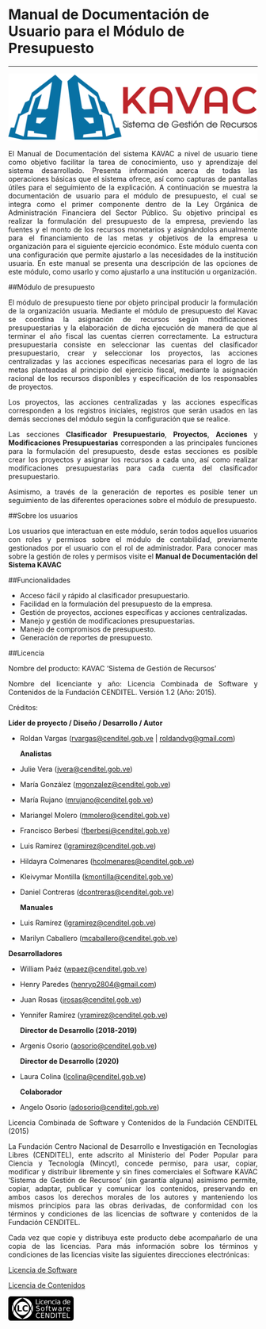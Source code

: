 # Manual de Documentación de Usuario para el Módulo de Presupuesto
******************************************************************
<div style="text-align: justify;">

![Screenshot](img/logokavac.png#imagen)

El Manual de Documentación del sistema KAVAC a nivel de usuario tiene como objetivo facilitar la tarea de conocimiento, uso y aprendizaje del sistema desarrollado. Presenta información acerca de todas las operaciones básicas que el sistema ofrece, así como capturas de pantallas útiles para el seguimiento de la explicación. A continuación se muestra la documentación de usuario para el módulo de presupuesto, el cual se integra como el primer componente dentro de la Ley Orgánica de Administración Financiera del Sector Público. Su objetivo principal es realizar la formulación del presupuesto de la empresa, previendo las fuentes y el monto de los recursos monetarios y asignándolos anualmente para el financiamiento de las metas y objetivos de la empresa u organización para el siguiente ejercicio económico.  Este módulo cuenta con una configuración que permite ajustarlo a las necesidades de la institución usuaria. En este manual se presenta una descripción de las opciones de este módulo, como usarlo y como ajustarlo a una institución u organización.


##Módulo de presupuesto

El módulo de presupuesto tiene por objeto principal producir la formulación de la organización usuaria. Mediante el módulo de presupuesto del Kavac se coordina la asignación de recursos según modificaciones presupuestarias y la elaboración de dicha ejecución de manera de que al terminar el año fiscal las cuentas cierren correctamente. La estructura presupuestaria consiste en seleccionar las cuentas del clasificador presupuestario, crear y seleccionar los proyectos, las acciones centralizadas y las acciones específicas necesarias para el logro de las metas planteadas al principio del ejercicio fiscal, mediante la asignación racional de los recursos disponibles y especificación de los responsables de proyectos.

Los proyectos, las acciones centralizadas y las acciones específicas corresponden a los registros iniciales, registros que serán usados en las demás secciones del módulo según la configuración que se realice.

Las secciones **Clasificador Presupuestario**, **Proyectos**, **Acciones** y **Modificaciones Presupuestarias** corresponden a las principales funciones para la formulación del presupuesto, desde estas secciones es posible crear los proyectos y asignar los recursos a cada uno, así como realizar modificaciones presupuestarias para cada cuenta del clasificador presupuestario. 

Asimismo, a través de la generación de reportes es posible tener un seguimiento de las diferentes operaciones sobre el módulo de presupuesto.

##Sobre los usuarios


Los usuarios que interactuan en este módulo, serán todos aquellos usuarios con roles y permisos sobre el módulo de contabilidad, previamente gestionados por el usuario con el rol de administrador. Para conocer mas sobre la gestión de roles y permisos visite el **Manual de Documentación del Sistema KAVAC**

##Funcionalidades

-  Acceso fácil y rápido al clasificador presupuestario.
-  Facilidad en la formulación del presupuesto de la empresa.
-  Gestión de proyectos, acciones específicas y acciones centralizadas.
-  Manejo y gestión de modificaciones presupuestarias.
-  Manejo de compromisos de presupuesto.
-  Generación de reportes de presupuesto.

##Licencia

Nombre del producto: KAVAC ‘Sistema de Gestión de Recursos’

   Nombre del licenciante y año: Licencia Combinada de Software y Contenidos de la Fundación CENDITEL. Versión 1.2 (Año: 2015).

   Créditos: 
   
   **Líder de proyecto / Diseño / Desarrollo / Autor**

- Roldan Vargas (rvargas@cenditel.gob.ve | roldandvg@gmail.com)

   **Analistas**

- Julie Vera (jvera@cenditel.gob.ve)
- María González (mgonzalez@cenditel.gob.ve)
- María Rujano (mrujano@cenditel.gob.ve)
- Mariangel Molero (mmolero@cenditel.gob.ve)
- Francisco Berbesí (fberbesi@cenditel.gob.ve)
- Luis Ramírez (lgramirez@cenditel.gob.ve)
- Hildayra Colmenares (hcolmenares@cenditel.gob.ve)
- Kleivymar Montilla (kmontilla@cenditel.gob.ve)
- Daniel Contreras (dcontreras@cenditel.gob.ve)

   **Manuales**

- Luis Ramírez (lgramirez@cenditel.gob.ve)
- Marilyn Caballero (mcaballero@cenditel.gob.ve)

 **Desarrolladores**

- William Paéz (wpaez@cenditel.gob.ve)
- Henry Paredes (henryp2804@gmail.com)
- Juan Rosas (jrosas@cenditel.gob.ve)
- Yennifer Ramírez (yramirez@cenditel.gob.ve)

   **Director de Desarrollo (2018-2019)**

- Argenis Osorio (aosorio@cenditel.gob.ve)
   
   **Director de Desarrollo (2020)**
   
- Laura Colina (lcolina@cenditel.gob.ve)

   **Colaborador**

- Angelo Osorio (adosorio@cenditel.gob.ve)


Licencia Combinada de Software y Contenidos de la Fundación CENDITEL (2015)  


La Fundación Centro Nacional de Desarrollo e Investigación en Tecnologías Libres (CENDITEL), ente adscrito al Ministerio del Poder Popular para  Ciencia y Tecnología (Mincyt), concede permiso, para usar, copiar, modificar y distribuir libremente y sin fines comerciales el Software KAVAC ‘Sistema de Gestión de Recursos’ (sin garantía alguna) asimismo permite, copiar, adaptar, publicar y comunicar los contenidos, preservando en ambos casos los derechos morales de los autores y manteniendo los mismos principios para las obras derivadas, de conformidad con los términos y condiciones de las licencias de software y contenidos de la Fundación CENDITEL.


Cada vez que copie y distribuya este producto debe acompañarlo de una copia de las licencias. Para más información sobre los términos y condiciones de las licencias visite las siguientes direcciones electrónicas:  


[Licencia de Software](https://conocimientolibre.cenditel.gob.ve/legislacion)

[Licencia de Contenidos](https://conocimientolibre.cenditel.gob.ve/legislacion)

![Screenshot](img/licencia.png)

</div>




